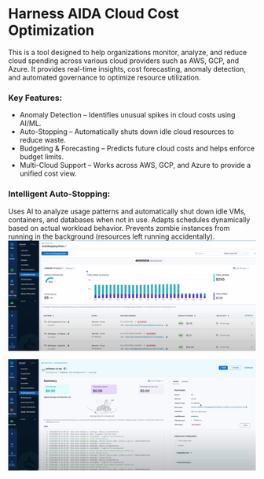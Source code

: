 # Harness AIDA Cloud Cost Optimization
This is a tool designed to help organizations monitor, analyze, and reduce cloud spending across various cloud providers such as AWS, GCP, and Azure. It provides real-time insights, cost forecasting, anomaly detection, and automated governance to optimize resource utilization.

### Key Features:
- Anomaly Detection – Identifies unusual spikes in cloud costs using AI/ML.
- Auto-Stopping – Automatically shuts down idle cloud resources to reduce waste.
- Budgeting & Forecasting – Predicts future cloud costs and helps enforce budget limits.
- Multi-Cloud Support – Works across AWS, GCP, and Azure to provide a unified cost view.


### Intelligent Auto-Stopping:
Uses AI to analyze usage patterns and automatically shut down idle VMs, containers, and databases when not in use.
Adapts schedules dynamically based on actual workload behavior.
Prevents zombie instances from running in the background (resources left running accidentally).
![CCM](https://github.com/vivekraj601/Harness/blob/2fdee269c6fee957975755cfbc66e4f2d24032bc/harness-AI/media/ccm1.png)

![CCM2](https://github.com/vivekraj601/Harness/blob/2fdee269c6fee957975755cfbc66e4f2d24032bc/harness-AI/media/ccm2.png)
